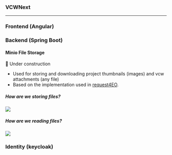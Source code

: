 ### VCWNext
---

### Frontend (Angular)

### Backend (Spring Boot)

#### Minio File Storage
🚧 Under construction

- Used for storing and downloading project thumbnails (images) and vcw attachments (any file)
- Based on the implementation used in [request4EO](https://stash.elecnor-deimos.com/projects/GSC4EO/repos/request4eo/browse/backend/src/main/java/pt/com/deimos/requestapi/). 

##### How are we storing files?

  [![](https://mermaid.ink/img/pako:eNpdkcFqwzAMhl_F-NRCy-45DEbSWwfdAush6UGxlcRtbGe2sjFK3312HEaYDpb4_h8hyXcurESe8Xaw36IHR-z4XhsW4qU6Y-MVIWut0xeW6Gg9bU7hYQ4_J_S0TVw21Yw7h758O7I64AIIGvC4vSSPVkbZavMaE2vVgLOrJOug-zP5qekcjD3zo1Omq1JiDYgbGrmYYuTV3EJYQ2hoJRRJGIH6FT1UJ2evKOjpIz8z28RykUPfZWW23z_HDWNeBkhKEQibPEZhXiPhPGIPX__5Yc3DbVZNVpTvuEanQcnwAffoqTn1qLHmWSgluFvNa_MIPpjIlj9G8IzchDs-jRIICwXhVppnLQweH79jLZAM?type=png)](https://mermaid-js.github.io/mermaid-live-editor/edit#pako:eNpdkcFqwzAMhl_F-NRCy-45DEbSWwfdAush6UGxlcRtbGe2sjFK3312HEaYDpb4_h8hyXcurESe8Xaw36IHR-z4XhsW4qU6Y-MVIWut0xeW6Gg9bU7hYQ4_J_S0TVw21Yw7h758O7I64AIIGvC4vSSPVkbZavMaE2vVgLOrJOug-zP5qekcjD3zo1Omq1JiDYgbGrmYYuTV3EJYQ2hoJRRJGIH6FT1UJ2evKOjpIz8z28RykUPfZWW23z_HDWNeBkhKEQibPEZhXiPhPGIPX__5Yc3DbVZNVpTvuEanQcnwAffoqTn1qLHmWSgluFvNa_MIPpjIlj9G8IzchDs-jRIICwXhVppnLQweH79jLZAM)

##### How are we reading files?

[![](https://mermaid.ink/img/pako:eNplUk1vwjAM_StRTiCBdu8Bia1oF5DYkMah5ZA2bpvRJl3iCE3Af5-TMIa0HPLh9-znPPnMayOBZ7zUTW9OdScssvV7qRmtZbGHyimEA0uBFnDyCsgsfHlwOL3R2Hy-CFg4Kq96meLOV60VY8fcaJVui3SwStRH0PKQSGHlRaN6YKPA7iG6KrbWfEKNTx8ve2aqcH2Ao9D5OezUjxuNdnD9g1t_9qMUCAQ2YEHXwEqC0bAoVhuNoPGWQf2ki6yKydY4bKnk7m0dU3KBohIOpjf1QWlliskmHKlYYO3QWNHeSbE9MoYFv_5_JFomq1_R-FwlH33IIjeTTnQlAnki5_FxIYYGG_4nzUn3RkjmbX9JSQ99hmIE_JUmnQQnuXujiwtzZMPdS5JY8hkfwA5CSZqQc0grOXYwQMkzukphjyVNzpV4wqPZfeuaZ2g9zHgyP1eCRmDgWSN6R1GQimzapJGLk3f9AW2Myv0?type=png)](https://mermaid-js.github.io/mermaid-live-editor/edit#pako:eNplUk1vwjAM_StRTiCBdu8Bia1oF5DYkMah5ZA2bpvRJl3iCE3Af5-TMIa0HPLh9-znPPnMayOBZ7zUTW9OdScssvV7qRmtZbGHyimEA0uBFnDyCsgsfHlwOL3R2Hy-CFg4Kq96meLOV60VY8fcaJVui3SwStRH0PKQSGHlRaN6YKPA7iG6KrbWfEKNTx8ve2aqcH2Ao9D5OezUjxuNdnD9g1t_9qMUCAQ2YEHXwEqC0bAoVhuNoPGWQf2ki6yKydY4bKnk7m0dU3KBohIOpjf1QWlliskmHKlYYO3QWNHeSbE9MoYFv_5_JFomq1_R-FwlH33IIjeTTnQlAnki5_FxIYYGG_4nzUn3RkjmbX9JSQ99hmIE_JUmnQQnuXujiwtzZMPdS5JY8hkfwA5CSZqQc0grOXYwQMkzukphjyVNzpV4wqPZfeuaZ2g9zHgyP1eCRmDgWSN6R1GQimzapJGLk3f9AW2Myv0)

### Identity (keycloak)